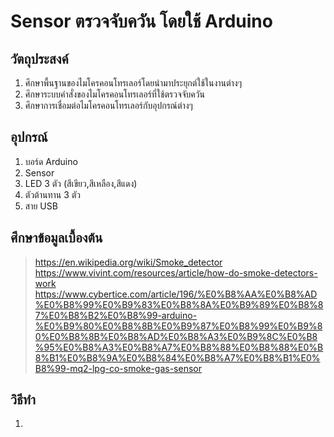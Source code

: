 # Sensor ตรวจจับควัน โดยใช้ Arduino
## วัตถุประสงค์
1. ศึกษาพื้นฐานของไมโครคอนโทรเลอร์โดยนำมาประยุกต์ใช้ในงานต่างๆ
2. ศึกษาระบบคำสั่งของไมโครคอนโทรเลอร์ที่ใช้ตรวจจับควัน
3. ศึกษาการเชื่อมต่อไมโครคอนโทรเลอร์กับอุปกรณ์ต่างๆ
## อุปกรณ์
1. บอร์ด Arduino 
2. Sensor 
3. LED 3 ตัว (สีเขียว,สีเหลือง,สีแดง)
4. ตัวต้านทาน 3 ตัว
5. สาย USB
## ศึกษาข้อมูลเบื้องต้น
> https://en.wikipedia.org/wiki/Smoke_detector
> https://www.vivint.com/resources/article/how-do-smoke-detectors-work
> https://www.cybertice.com/article/196/%E0%B8%AA%E0%B8%AD%E0%B8%99%E0%B9%83%E0%B8%8A%E0%B9%89%E0%B8%87%E0%B8%B2%E0%B8%99-arduino-%E0%B9%80%E0%B8%8B%E0%B9%87%E0%B8%99%E0%B9%80%E0%B8%8B%E0%B8%AD%E0%B8%A3%E0%B9%8C%E0%B8%95%E0%B8%A3%E0%B8%A7%E0%B8%88%E0%B8%88%E0%B8%B1%E0%B8%9A%E0%B8%84%E0%B8%A7%E0%B8%B1%E0%B8%99-mq2-lpg-co-smoke-gas-sensor
## วิธีทำ 
1. 
